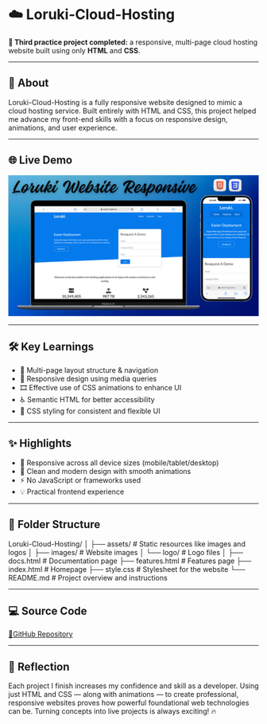 # ☁️ Loruki-Cloud-Hosting

**🎯 Third practice project completed:** a responsive, multi-page cloud hosting website built using only **HTML** and **CSS**.

---

## 🚀 About

Loruki-Cloud-Hosting is a fully responsive website designed to mimic a cloud hosting service. Built entirely with HTML and CSS, this project helped me advance my front-end skills with a focus on responsive design, animations, and user experience.

---

## 🌐 Live Demo

[![Website Preview](assets/images/loruki.png
)](https://nufail-01.github.io/Loruki-Cloud-Hosting/)

---

## 🛠️ Key Learnings

- 📄 Multi-page layout structure & navigation  
- 📱 Responsive design using media queries  
- 🎞️ Effective use of CSS animations to enhance UI  
- ♿ Semantic HTML for better accessibility  
- 🎨 CSS styling for consistent and flexible UI  

---

## ✨ Highlights

- 📱 Responsive across all device sizes (mobile/tablet/desktop)  
- 🎨 Clean and modern design with smooth animations  
- ⚡ No JavaScript or frameworks used  
- 💡 Practical frontend experience  

---
## 📂 Folder Structure

Loruki-Cloud-Hosting/
│
├── assets/                  # Static resources like images and logos
│   ├── images/              # Website images
│   └── logo/                # Logo files
│
├── docs.html                # Documentation page
├── features.html            # Features page
├── index.html               # Homepage
├── style.css                # Stylesheet for the website
└── README.md                # Project overview and instructions

---

## 💻 Source Code

[🔗GitHub Repository](https://github.com/nufail-01/Loruki-Cloud-Hosting)

---

## 🧠 Reflection

Each project I finish increases my confidence and skill as a developer. Using just HTML and CSS — along with animations — to create professional, responsive websites proves how powerful foundational web technologies can be. Turning concepts into live projects is always exciting! 🔥


